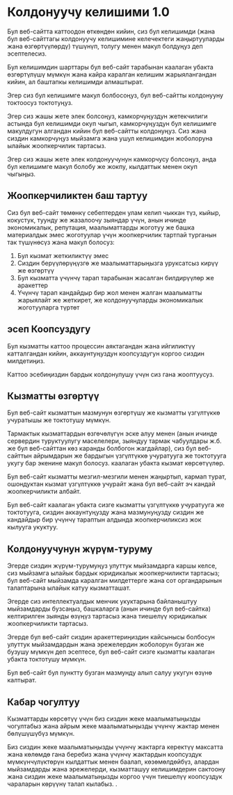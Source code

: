 # Колдонуучу келишими 1.0

Бул веб-сайтта каттоодон өткөндөн кийин, сиз бул келишимди (жана бул веб-сайттагы колдонуучу келишимине келечектеги жаңыртууларды жана өзгөртүүлөрдү) түшүнүп, толугу менен макул болдуңуз деп эсептелесиз.

Бул келишимдин шарттары бул веб-сайт тарабынан каалаган убакта өзгөртүлүшү мүмкүн жана кайра каралган келишим жарыялангандан кийин, ал баштапкы келишимди алмаштырат.

Эгер сиз бул келишимге макул болбосоңуз, бул веб-сайтты колдонууну токтоосуз токтотуңуз.

Эгер сиз жашы жете элек болсоңуз, камкорчуңуздун жетекчилиги астында бул келишимди окуп чыгып, камкорчуңуздун бул келишимге макулдугун алгандан кийин бул веб-сайтты колдонуңуз. Сиз жана сиздин камкорчуңуз мыйзамга жана ушул келишимдин жоболоруна ылайык жоопкерчилик тартасыз.

Эгер сиз жашы жете элек колдонуучунун камкорчусу болсоңуз, анда бул келишимге макул болобу же жокпу, кылдаттык менен окуп чыгыңыз.

## Жоопкерчиликтен баш тартуу

Сиз бул веб-сайт төмөнкү себептерден улам келип чыккан түз, кыйыр, кокустук, туунду же жазалоочу зыяндар үчүн, анын ичинде экономикалык, репутация, маалыматтарды жоготуу же башка материалдык эмес жоготуулар үчүн жоопкерчилик тартпай турганын так түшүнөсүз жана макул болосуз:

1. Бул кызмат жеткиликтүү эмес
1. Сиздин берүүлөрүңүзгө же маалыматтарыңызга уруксатсыз кирүү же өзгөртүү
1. Бул кызматта үчүнчү тарап тарабынан жасалган билдирүүлөр же аракеттер
1. Үчүнчү тарап кандайдыр бир жол менен жалган маалыматты жарыялайт же жеткирет, же колдонуучуларды экономикалык жоготууларга түртөт

## эсеп Коопсуздугу

Бул кызматты каттоо процессин аяктагандан жана ийгиликтүү катталгандан кийин, аккаунтуңуздун коопсуздугун коргоо сиздин милдетиңиз.

Каттоо эсебиңиздин бардык колдонулушу үчүн сиз гана жооптуусуз.

## Кызматты өзгөртүү

Бул веб-сайт кызматтын мазмунун өзгөртүшү же кызматты үзгүлтүккө учуратышы же токтотушу мүмкүн.

Тармактык кызматтардын өзгөчөлүгүн эске алуу менен (анын ичинде сервердин туруктуулугу маселелери, зыяндуу тармак чабуулдары ж.б. же бул веб-сайттан көз каранды болбогон жагдайлар), сиз бул веб-сайттын айрымдарын же бардыгын үзгүлтүккө учуратууга же токтотууга укугу бар экенине макул болосуз. каалаган убакта кызмат көрсөтүүлөр.

Бул веб-сайт кызматты мезгил-мезгили менен жаңыртып, кармап турат, ошондуктан кызмат үзгүлтүккө учурайт жана бул веб-сайт эч кандай жоопкерчиликти албайт.

Бул веб-сайт каалаган убакта сизге кызматты үзгүлтүккө учуратууга же токтотууга, сиздин аккаунтуңузду жана мазмунуңузду сиздин же кандайдыр бир үчүнчү тараптын алдында жоопкерчиликсиз жок кылууга укуктуу.

## Колдонуучунун жүрүм-туруму

Эгерде сиздин жүрүм-турумуңуз улуттук мыйзамдарга каршы келсе, сиз мыйзамга ылайык бардык юридикалык жоопкерчиликти тартасыз; бул веб-сайт мыйзамда каралган милдеттерге жана сот органдарынын талаптарына ылайык катуу кызматташат.

Эгерде сиз интеллектуалдык менчик укуктарына байланыштуу мыйзамдарды бузсаңыз, башкаларга (анын ичинде бул веб-сайтка) келтирилген зыянды өзүңүз тартасыз жана тиешелүү юридикалык жоопкерчиликти тартасыз.

Эгерде бул веб-сайт сиздин аракеттериңиздин кайсынысы болбосун улуттук мыйзамдардын жана эрежелердин жоболорун бузган же бузушу мүмкүн деп эсептесе, бул веб-сайт сизге кызматты каалаган убакта токтотушу мүмкүн.

Бул веб-сайт бул пунктту бузган мазмунду алып салуу укугун өзүнө калтырат.

## Кабар чогултуу

Кызматтарды көрсөтүү үчүн биз сиздин жеке маалыматыңызды чогултабыз жана айрым жеке маалыматыңызды үчүнчү жактар ​​менен бөлүшүшүбүз мүмкүн.

Биз сиздин жеке маалыматыңызды үчүнчү жактарга керектүү максатта жана көлөмдө гана беребиз жана үчүнчү жактардын коопсуздук мүмкүнчүлүктөрүн кылдаттык менен баалап, көзөмөлдөйбүз, алардан мыйзамдарды жана эрежелерди, кызматташуу келишимдерин сактоону жана сиздин жеке маалыматыңызды коргоо үчүн тиешелүү коопсуздук чараларын көрүүнү талап кылабыз. .

